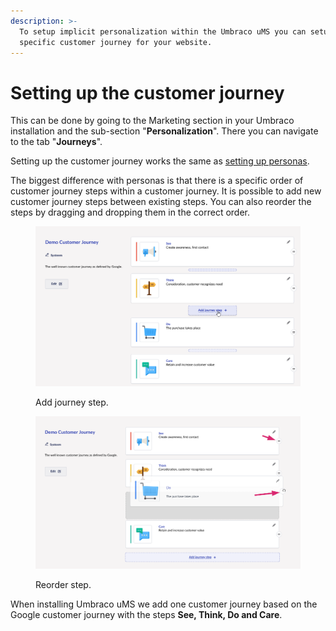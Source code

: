 ```yaml
---
description: >-
  To setup implicit personalization within the Umbraco uMS you can setup a
  specific customer journey for your website.
---
```


# Setting up the customer journey

This can be done by going to the Marketing section in your Umbraco installation and the sub-section "**Personalization**". There you can navigate to the tab "**Journeys**".

Setting up the customer journey works the same as [setting up personas](setting-up-personas.md).

The biggest difference with personas is that there is a specific order of customer journey steps within a customer journey. It is possible to add new customer journey steps between existing steps. You can also reorder the steps by dragging and dropping them in the correct order.

<figure><img src="../../../.gitbook/assets/image (26).png" alt="Add journey step."><figcaption><p>Add journey step.</p></figcaption></figure>

<figure><img src="../../../.gitbook/assets/image (27).png" alt="Reorder step."><figcaption><p>Reorder step.</p></figcaption></figure>

When installing Umbraco uMS we add one customer journey based on the Google customer journey with the steps **See, Think, Do and Care**.
